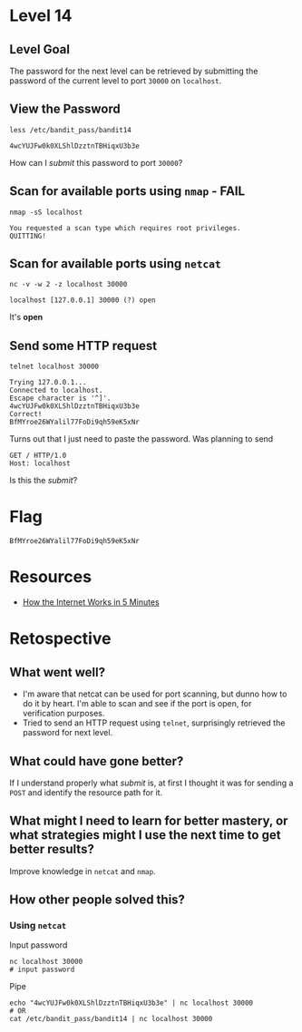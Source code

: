 # Level 14

## Level Goal
The password for the next level can be retrieved by submitting the password of
the current level to port `30000` on `localhost`.

## View the Password
```
less /etc/bandit_pass/bandit14

4wcYUJFw0k0XLShlDzztnTBHiqxU3b3e
```
How can I *submit* this password to port `30000`?

## Scan for available ports using `nmap` - FAIL
```
nmap -sS localhost

You requested a scan type which requires root privileges.
QUITTING!
```
## Scan for available ports using `netcat`
```
nc -v -w 2 -z localhost 30000

localhost [127.0.0.1] 30000 (?) open
```
It's **open**

## Send some HTTP request
```
telnet localhost 30000

Trying 127.0.0.1...
Connected to localhost.
Escape character is '^]'.
4wcYUJFw0k0XLShlDzztnTBHiqxU3b3e
Correct!
BfMYroe26WYalil77FoDi9qh59eK5xNr
```
Turns out that I just need to paste the password. Was planning to send
```
GET / HTTP/1.0
Host: localhost
```
Is this the *submit*?

# Flag
```
BfMYroe26WYalil77FoDi9qh59eK5xNr
```

# Resources
* [How the Internet Works in 5 Minutes](https://youtu.be/7_LPdttKXPc)

# Retospective

## What went well?
* I'm aware that netcat can be used for port scanning, but dunno how to do it by heart. I'm able to scan and see if the port is open, for verification purposes.
* Tried to send an HTTP request using `telnet`, surprisingly retrieved the password for next level.

## What could have gone better?
If I understand properly what *submit* is, at first I thought it was for sending a `POST` and identify the resource path for it.

## What might I need to learn for better mastery, or what strategies might I use the next time to get better results?
Improve knowledge in `netcat` and `nmap`.

## How other people solved this?
### Using `netcat`
Input password
```
nc localhost 30000
# input password
```

Pipe
```
echo "4wcYUJFw0k0XLShlDzztnTBHiqxU3b3e" | nc localhost 30000
# OR
cat /etc/bandit_pass/bandit14 | nc localhost 30000
```
